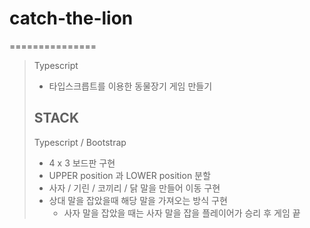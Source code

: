 # catch-the-lion
===============

> Typescript
> 
> * 타입스크릅트를 이용한 동물장기 게임 만들기
> 
> STACK
> -------
> 
> Typescript / Bootstrap
> 
> * 4 x 3 보드판 구현
> * UPPER position 과 LOWER position 분할
> * 사자 / 기린 / 코끼리 / 닭 말을 만들어 이동 구현
> * 상대 말을 잡았을때 해당 말을 가져오는 방식 구현
>   * 사자 말을 잡았을 때는 사자 말을 잡을 플레이어가 승리 후 게임 끝
